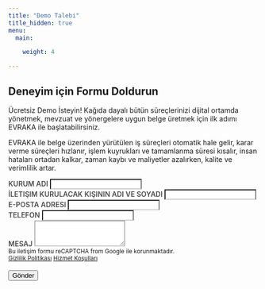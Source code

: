 ```yaml
---
title: "Demo Talebi"
title_hidden: true
menu:
  main:

    weight: 4

---
```


<div class="row">
<div class="col-12 col-lg-6">
    <h2>Deneyim için Formu Doldurun</h2>
    <p>
        Ücretsiz Demo İsteyin! Kağıda dayalı bütün süreçlerinizi dijital ortamda yönetmek, mevzuat ve yönergelere uygun belge üretmek için ilk adımı EVRAKA ile başlatabilirsiniz.
    </p>
    <p>
        EVRAKA ile belge üzerinden yürütülen iş süreçleri otomatik hale gelir, karar verme süreçleri hızlanır, işlem kuyrukları ve tamamlanma süresi kısalır, insan hataları ortadan kalkar, zaman kaybı ve maliyetler azalırken, kalite ve verimlilik artar.
    </p>
</div>
<div class="col-12 col-lg-6">
    <style>
        .form-group > label {
            font-weight: 600;
            font-size: 14px;
            text-transform: uppercase;
            color: rgba(0,0,0, 0.7);
        }
        .form-control {
            border-bottom: 2px rgba(0,0,0,0.2) solid;
        }
    </style>
    <div id="uyari"></div>
    <form id="contact" action method="post">
        <div class="form-group">
            <label for="kurum-adi">Kurum Adı</label>
            <input name="kurum-adi" type="text" class="form-control" id="kurum-adi">
        </div>
        <div class="form-group">
            <label for="name">İletişim kurulacak kişinin adı ve soyadı</label>
            <input name="name" type="text" class="form-control" id="name">
        </div>
        <div class="form-group">
            <label for="email">E-posta adresi</label>
            <input name="email" type="email" class="form-control" id="email">
        </div>
        <div class="form-group">
            <label for="telefon">Telefon</label>
            <input name="telefon" type="text" class="form-control" id="telefon">
        </div>
        <div class="form-group">
            <label for="aciklama">Mesaj</label>
            <textarea class="form-control" id="aciklama" name="aciklama" rows="3"></textarea>
        </div>
        <small>
                Bu iletişim formu reCAPTCHA from Google ile korunmaktadır.<br>
              <a href="https://policies.google.com/privacy">Gizlilik Politikası</a>
              <a href="https://policies.google.com/terms">Hizmet Koşulları</a></small> <br> <br>
        <button type="submit" id="contactButton" class="btn btn-primary">Gönder</button>
    </form>
</div>
</div>
